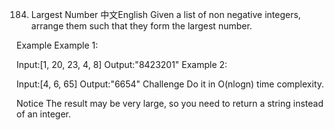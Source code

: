 184. Largest Number
中文English
Given a list of non negative integers, arrange them such that they form the largest number.

Example
Example 1:

Input:[1, 20, 23, 4, 8]
Output:"8423201"
Example 2:

Input:[4, 6, 65]
Output:"6654"
Challenge
Do it in O(nlogn) time complexity.

Notice
The result may be very large, so you need to return a string instead of an integer.

